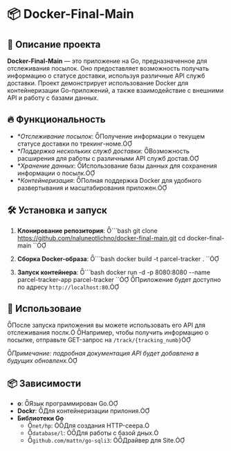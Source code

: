 # 📦 Docker-Final-Main

## 📌 Описание проекта

**Docker-Final-Main** — это приложение на Go, предназначенное для отслеживания посылок. Оно предоставляет возможность получать информацию о статусе доставки, используя различные API служб доставки. Проект демонстрирует использование Docker для контейнеризации Go-приложений, а также взаимодействие с внешними API и работу с базами данных.

## 🔥 Функциональность

- **Отслеживание посылок*: Получение информации о текущем статусе доставки по трекинг-номе.
- **Поддержка нескольких служб доставки*: Возможность расширения для работы с различными API служб достав.
- **Хранение данных*: Использование базы данных для сохранения информации о посылк.
- **Контейнеризация*: Полная поддержка Docker для удобного развертывания и масштабирования приложен.

## 🛠 Установка и запуск

1. **Клонирование репозитория**:
   ```bash
   git clone https://github.com/naluneotlichno/docker-final-main.git
   cd docker-final-main
  ``

2. **Сборка Docker-образа**:
   ```bash
   docker build -t parcel-tracker .
  ``

3. **Запуск контейнера**:
   ```bash
   docker run -d -p 8080:8080 --name parcel-tracker-app parcel-tracker
  ``
   Приложение будет доступно по адресу `http://localhost:80`.

## 🚀 Использоваие

После запуска приложения вы можете использовать его API для отслеживания послк. Например, чтобы получить информацию о посылке, отправьте GET-запрос на `/track/{tracking_numb}`

*Примечание: подробная документация API будет добавлена в будущих обновленх.*

## 📦 Зависимости

- **o**: Язык программирован Go.
- **Dockr**: Для контейнеризации прилония.
- **Библиотеки Go**
  - `net/hp`: Для создания HTTP-сеера.
  - `database/l`: Для работы с базой дных.
  - `github.com/mattn/go-sqli3`: Драйвер для Site.
